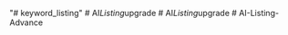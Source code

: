 "# keyword_listing" 
#   A I _ L i s t i n g _ u p g r a d e  
 #   A I _ L i s t i n g _ u p g r a d e  
 #   A I - L i s t i n g - A d v a n c e  
 